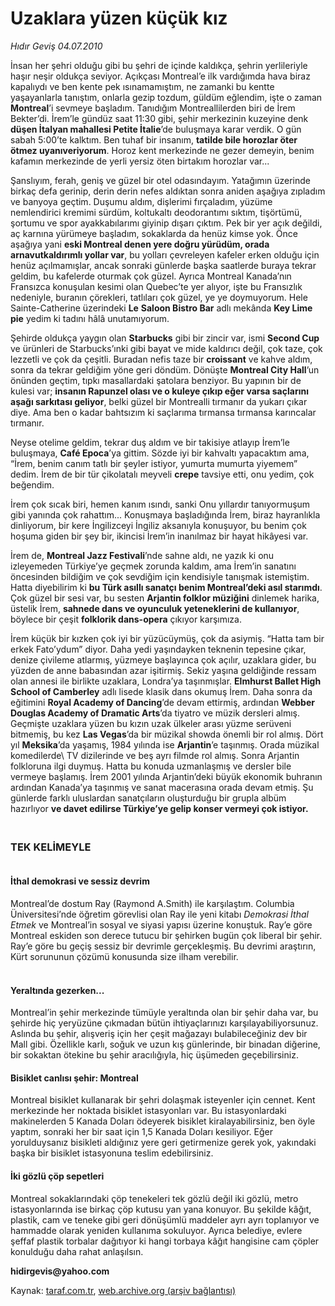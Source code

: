 # Uzaklara yüzen küçük kız

*Hıdır Geviş 04.07.2010*

<div class="yazi"><p>İnsan her şehri olduğu gibi bu şehri de içinde kaldıkça, şehrin yerlileriyle haşır neşir oldukça seviyor. Açıkçası Montreal’e ilk vardığımda hava biraz kapalıydı ve ben kente pek ısınamamıştım, ne zamanki bu kentte yaşayanlarla tanıştım, onlarla gezip tozdum, güldüm eğlendim, işte o zaman <b>Montreal</b>’i sevmeye başladım. Tanıdığım Montreallilerden biri de İrem Bekter’di. İrem’le gündüz saat 11:30 gibi, şehir merkezinin kuzeyine denk <b>düşen İtalyan mahallesi Petite İtalie</b>’de buluşmaya karar verdik. O gün sabah 5:00’te kalktım. Ben tuhaf bir insanım, <b>tatilde bile horozlar öter ötmez uyanıveriyorum</b>. Horoz kent merkezinde ne gezer demeyin, benim kafamın merkezinde de yerli yersiz öten birtakım horozlar var... </p>
<p>Şanslıyım, ferah, geniş ve güzel bir otel odasındayım. Yatağımın üzerinde birkaç defa gerinip, derin derin nefes aldıktan sonra aniden aşağıya zıpladım ve banyoya geçtim. Duşumu aldım, dişlerimi fırçaladım, yüzüme nemlendirici kremimi sürdüm, koltukaltı deodorantımı sıktım, tişörtümü, şortumu ve spor ayakkabılarımı giyinip dışarı çıktım. Pek bir yer açık değildi, aç karnına yürümeye başladım, sokaklarda da henüz kimse yok. Önce aşağıya yani <b>eski Montreal denen yere doğru yürüdüm, orada arnavutkaldırımlı yollar var</b>, bu yolları çevreleyen kafeler erken olduğu için henüz açılmamışlar, ancak sonraki günlerde başka saatlerde buraya tekrar geldim, bu kafelerde oturmak çok güzel. Ayrıca Montreal Kanada’nın Fransızca konuşulan kesimi olan Quebec’te yer alıyor, işte bu Fransızlık nedeniyle, buranın çörekleri, tatlıları çok güzel, ye ye doymuyorum. Hele Sainte-Catherine üzerindeki <b>Le</b> <b>Saloon Bistro Bar</b> adlı mekânda <b>Key Lime pie</b> yedim ki tadını hâlâ unutamıyorum. </p>
<p>Şehirde oldukça yaygın olan <b>Starbucks</b> gibi bir zincir var, ismi <b>Second Cup</b> ve ürünleri de Starbucks’ınki gibi bayat ve mide kaldırıcı değil, çok taze, çok lezzetli ve çok da çeşitli. Buradan nefis taze bir <b>croissant</b> ve kahve aldım, sonra da tekrar geldiğim yöne geri döndüm. Dönüşte <b>Montreal City Hall</b>’un önünden geçtim, tıpkı masallardaki şatolara benziyor. Bu yapının bir de kulesi var; <b>insanın Rapunzel olası ve o kuleye çıkıp eğer varsa saçlarını aşağı sarkıtası geliyor</b>, belki güzel bir Montrealli tırmanır da yukarı çıkar diye. Ama ben o kadar bahtsızım ki saçlarıma tırmansa tırmansa karıncalar tırmanır.</p>
<p>Neyse otelime geldim, tekrar duş aldım ve bir takisiye atlayıp İrem’le buluşmaya, <b>Café Epoca</b>’ya gittim. Sözde iyi bir kahvaltı yapacaktım ama, “İrem, benim canım tatlı bir şeyler istiyor, yumurta mumurta yiyemem” dedim. İrem de bir tür çikolatalı meyveli <b>crepe</b> tavsiye etti, onu yedim, çok beğendim.</p>
<p>İrem çok sıcak biri, hemen kanım ısındı, sanki Onu yıllardır tanıyormuşum gibi yanında çok rahattım... Konuşmaya başladığında İrem, biraz hayranlıkla dinliyorum, bir kere İngilizceyi İngiliz aksanıyla konuşuyor, bu benim çok hoşuma giden bir şey bir, ikincisi İrem’in inanılmaz bir hayat hikâyesi var.</p>
<p>İrem de, <b>Montreal Jazz Festivali</b>’nde sahne aldı, ne yazık ki onu izleyemeden Türkiye’ye geçmek zorunda kaldım, ama İrem’in sanatını öncesinden bildiğim ve çok sevdiğim için kendisiyle tanışmak istemiştim. Hatta diyebilirim ki <b>bu Türk asıllı sanatçı benim Montreal’deki asıl starımdı</b>. Çok güzel bir sesi var, bu sesten <b>Arjantin folklor müziğini</b> dinlemek harika, üstelik İrem, <b>sahnede dans ve oyunculuk yeteneklerini de kullanıyor</b>, böylece bir çeşit <b>folklorik dans-opera</b> çıkıyor karşımıza. </p>
<p>İrem küçük bir kızken çok iyi bir yüzücüymüş, çok da asiymiş. “Hatta tam bir erkek Fato’ydum” diyor. Daha yedi yaşındayken teknenin tepesine çıkar, denize çivileme atlarmış, yüzmeye başlayınca çok açılır, uzaklara gider, bu yüzden de anne babasından azar işitirmiş. Sekiz yaşına geldiğinde ressam olan annesi ile birlikte uzaklara, Londra’ya taşınmışlar. <b>Elmhurst Ballet High School of Camberley</b> adlı lisede klasik dans okumuş İrem. Daha sonra da eğitimini <b>Royal Academy of Dancing</b>’de devam ettirmiş, ardından <b>Webber</b> <b>Douglas Academy of Dramatic Arts</b>’da tiyatro ve müzik dersleri almış. Geçmişte uzaklara yüzen bu kızın uzak ülkeler arası yüzme serüveni bitmemiş, bu kez <b>Las Vegas</b>’da bir müzikal showda önemli bir rol almış. Dört yıl <b>Meksika</b>’da yaşamış, 1984 yılında ise <b>Arjantin</b>’e taşınmış. Orada müzikal komedilerde\ TV dizilerinde ve beş ayrı filmde rol almış. Sonra Arjantin folkloruna ilgi duymuş. Hatta bu konuda uzmanlaşmış ve dersler bile vermeye başlamış. İrem 2001 yılında Arjantin’deki büyük ekonomik buhranın ardından Kanada’ya taşınmış ve sanat macerasına orada devam etmiş. Şu günlerde farklı uluslardan sanatçıların oluşturduğu bir grupla albüm hazırlıyor <b>ve davet edilirse Türkiye’ye gelip konser vermeyi çok istiyor.</b></p>
<h3><br/>TEK KELİMEYLE</h3>
<h4><br/>İthal demokrasi ve sessiz devrim</h4>
<p>Montreal’de dostum Ray (Raymond A.Smith) ile karşılaştım. Columbia Üniversitesi’nde öğretim görevlisi olan Ray ile yeni kitabı <i>Demokrasi İthal Etmek</i> ve Montreal’in sosyal ve siyasi yapısı üzerine konuştuk. Ray’e göre Montreal eskiden son derece tutucu bir şehirken bugün çok liberal bir şehir. Ray’e göre bu geçiş sessiz bir devrimle gerçekleşmiş. Bu devrimi araştırın, Kürt sorununun çözümü konusunda size ilham verebilir.</p>
<h4><br/>Yeraltında gezerken...</h4>
<p>Montreal’in şehir merkezinde tümüyle yeraltında olan bir şehir daha var, bu şehirde hiç yeryüzüne çıkmadan bütün ihtiyaçlarınızı karşılayabiliyorsunuz. Aslında bu şehir, alışveriş için her çeşit mağazayı bulabileceğiniz dev bir Mall gibi. Özellikle karlı, soğuk ve uzun kış günlerinde, bir binadan diğerine, bir sokaktan ötekine bu şehir aracılığıyla, hiç üşümeden geçebilirsiniz. </p>
<h4>Bisiklet canlısı şehir: Montreal</h4>
<p>Montreal bisiklet kullanarak bir şehri dolaşmak isteyenler için cennet. Kent merkezinde her noktada bisiklet istasyonları var. Bu istasyonlardaki makinelerden 5 Kanada Doları ödeyerek bisiklet kiralayabilirsiniz, ben öyle yaptım, sonraki her bir saat için 1,5 Kanada Doları kesiliyor. Eğer yorulduysanız bisikleti aldığınız yere geri getirmenize gerek yok, yakındaki başka bir bisiklet istasyonuna teslim edebilirsiniz.</p>
<h4>İki gözlü çöp sepetleri </h4>
<p>Montreal sokaklarındaki çöp tenekeleri tek gözlü değil iki gözlü, metro istasyonlarında ise birkaç çöp kutusu yan yana konuyor. Bu şekilde kâğıt, plastik, cam ve teneke gibi geri dönüşümlü maddeler ayrı ayrı toplanıyor ve hammadde olarak yeniden kullanıma sokuluyor. Ayrıca belediye, evlere şeffaf plastik torbalar dağıtıyor ki hangi torbaya kâğıt hangisine cam çöpler konulduğu daha rahat anlaşılsın.</p>
<p><b>hidirgevis@yahoo.com</b></p></div>

Kaynak: [taraf.com.tr](http://www.taraf.com.tr:80/hidir-gevis/makale-uzaklara-yuzen-kucuk-kiz.htm), [web.archive.org (arşiv bağlantısı)](http://web.archive.org/web/20100719230339/http://www.taraf.com.tr:80/hidir-gevis/makale-uzaklara-yuzen-kucuk-kiz.htm)
